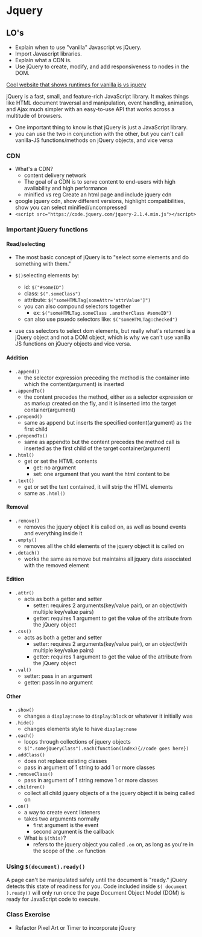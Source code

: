 # Jquery

## LO's
- Explain when to use "vanilla" Javascript vs jQuery.
- Import Javascript libraries.
- Explain what a CDN is.
- Use jQuery to create, modify, and add responsiveness to nodes in the DOM.

[Cool website that shows runtimes for vanilla js vs jquery](http://www.sitepoint.com/jquery-vs-raw-javascript-1-dom-forms/)

jQuery is a fast, small, and feature-rich JavaScript library. It makes things like HTML document traversal and manipulation, event handling, animation, and Ajax much simpler with an easy-to-use API that works across a multitude of browsers.

- One important thing to know is that jQuery is just a JavaScript library.
- you can use the two in conjunction with the other, but you can't call vanilla-JS functions/methods on jQuery objects, and vice versa

### CDN
- What's a CDN?
  - content delivery network
  - The goal of a CDN is to serve content to end-users with high availability and high performance
  - minified vs reg
Create an html page and include jquery cdn
- google jquery cdn, show different versions, highlight compatibilities, show you can select minified/uncompressed
- `<script src="https://code.jquery.com/jquery-2.1.4.min.js"></script>`

### Important jQuery functions
#### Read/selecting
- The most basic concept of jQuery is to "select some elements and do something with them."
- `$()`selecting elements by:
  - id: `$("#someID")`
  - class: `$(".someClass")`
  - attribute: `$("someHTMLTag[someAttr='attrValue']")`
  - you can also compound selectors together
    - ex: `$("someHTMLTag.someClass .anotherClass #someID")`
  - can also use psuedo selectors like: `$("someHTMLTag:checked")`



- use css selectors to select dom elements, but really what's returned is a jQuery object and not a DOM object, which is why we can't use vanilla JS functions on jQuery objects and vice versa.

#### Addition
- `.append()`
  - the selector expression preceding the method is the container into which the content(argument) is inserted
- `.appendTo()`
  - the content precedes the method, either as a selector expression or as markup created on the fly, and it is inserted into the target container(argument)
- `.prepend()`
  - same as append but inserts the specified content(argument) as the first child
- `.prependTo()`
  - same as appendto but the content precedes the method call is inserted as the first child of the target container(argument)
- `.html()`
  - get or set the HTML contents
    - get: no argument
    - set: one argument that you want the html content to be
- `.text()`
  - get or set the text contained, it will strip the HTML elements
  - same as `.html()`

#### Removal
- `.remove()`
  - removes the jquery object it is called on, as well as bound events and everything inside it
- `.empty()`
  - removes all the child elements of the jquery object it is called on
- `.detach()`
  - works the same as remove but maintains all jquery data associated with the removed element

#### Edition
- `.attr()`
  - acts as both a getter and setter
    - setter: requires 2 arguments(key/value pair), or an object(with multiple key/value pairs)
    - getter: requires 1 argument to get the value of the attribute from the jQuery object
- `.css()`
  - acts as both a getter and setter
    - setter: requires 2 arguments(key/value pair), or an object(with multiple key/value pairs)
    - getter: requires 1 argument to get the value of the attribute from the jQuery object
- `.val()`
  - setter: pass in an argument
  - getter: pass in no argument

#### Other
- `.show()`
  - changes a `display:none` to `display:block` or whatever it initially was
- `.hide()`
  - changes elements style to have `display:none`
- `.each()`
  - loops through collections of jquery objects
  - `$(".somejQueryClass").each(function(index){//code goes here})`
- `.addClass()`
  - does not replace existing classes
  - pass in argument of 1 string to add 1 or more classes
- `.removeClass()`
  - pass in argument of 1 string remove 1 or more classes
- `.children()`
  - collect all child jquery objects of a the jquery object it is being called on
- `.on()`
  - a way to create event listeners
  - takes two arguments normally
    - first argument is the event
    - second argument is the callback
  - What is `$(this)`?
    - refers to the jquery object you called `.on` on, as long as you're in the scope of the `.on` function

### Using `$(document).ready()`
A page can't be manipulated safely until the document is "ready." jQuery detects this state of readiness for you. Code included inside `$( document ).ready()` will only run once the page Document Object Model (DOM) is ready for JavaScript code to execute.

### Class Exercise
- Refactor Pixel Art or Timer to incorporate jQuery
